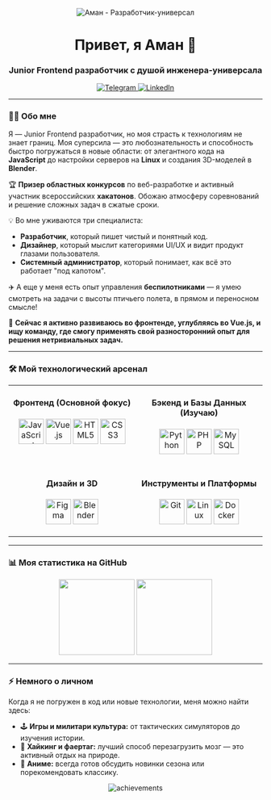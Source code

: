 <!-- 
Создай классный баннер в Canva (https://www.canva.com/) или Figma. 
Размер ~1280x400px. Загрузи его в свой репозиторий и вставь ссылку сюда.
-->
<p align="center">
  <img src="https://assets.pinterest.com/ext/embed.html?id=60869032460164179" alt="Аман - Разработчик-универсал"/>
</p>

<h1 align="center">Привет, я Аман 👋</h1>
<h3 align="center">Junior Frontend разработчик с душой инженера-универсала</h3>

<p align="center">
  <a href="https://t.me/[ТВОЙ_ТЕЛЕГРАМ_НИК]" target="_blank">
    <img src="https://img.shields.io/badge/Telegram-2CA5E0?style=for-the-badge&logo=telegram&logoColor=white" alt="Telegram"/>
  </a>
  <a href="https://[ТВОЯ_ССЫЛКА_НА_LINKEDIN]" target="_blank">
    <img src="https://img.shields.io/badge/LinkedIn-0077B5?style=for-the-badge&logo=linkedin&logoColor=white" alt="LinkedIn"/>
  </a>
</p>

---

### 👨‍💻 Обо мне

Я — Junior Frontend разработчик, но моя страсть к технологиям не знает границ. Моя суперсила — это любознательность и способность быстро погружаться в новые области: от элегантного кода на **JavaScript** до настройки серверов на **Linux** и создания 3D-моделей в **Blender**.

🏆 **Призер областных конкурсов** по веб-разработке и активный участник всероссийских **хакатонов**. Обожаю атмосферу соревнований и решение сложных задач в сжатые сроки.

💡 Во мне уживаются три специалиста:
-   **Разработчик**, который пишет чистый и понятный код.
-   **Дизайнер**, который мыслит категориями UI/UX и видит продукт глазами пользователя.
-   **Системный администратор**, который понимает, как всё это работает "под капотом".

✈️ А еще у меня есть опыт управления **беспилотниками** — я умею смотреть на задачи с высоты птичьего полета, в прямом и переносном смысле!

🚀 **Сейчас я активно развиваюсь во фронтенде, углубляясь во Vue.js, и ищу команду, где смогу применять свой разносторонний опыт для решения нетривиальных задач.**

---

### 🛠 Мой технологический арсенал

<table width="100%">
  <tr>
    <td valign="top" width="50%">
      <h4 align="center">Фронтенд (Основной фокус)</h4>
      <p align="center">
        <a href="https://developer.mozilla.org/en-US/docs/Web/JavaScript"><img src="https://profilinator.rishav.dev/skills-assets/javascript-original.svg" alt="JavaScript" height="50"/></a>
        <a href="https://vuejs.org/"><img src="https://profilinator.rishav.dev/skills-assets/vuejs-original-wordmark.svg" alt="Vue.js" height="50"/></a>
        <a href="https://developer.mozilla.org/en-US/docs/Web/HTML"><img src="https://profilinator.rishav.dev/skills-assets/html5-original-wordmark.svg" alt="HTML5" height="50"/></a>
        <a href="https://developer.mozilla.org/en-US/docs/Web/CSS"><img src="https://profilinator.rishav.dev/skills-assets/css3-original-wordmark.svg" alt="CSS3" height="50"/></a>
      </p>
    </td>
    <td valign="top" width="50%">
      <h4 align="center">Бэкенд и Базы Данных (Изучаю)</h4>
      <p align="center">
        <a href="https://www.python.org/"><img src="https://profilinator.rishav.dev/skills-assets/python-original.svg" alt="Python" height="50"/></a>
        <a href="https://www.php.net/"><img src="https://profilinator.rishav.dev/skills-assets/php-original.svg" alt="PHP" height="50"/></a>
        <a href="https://www.mysql.com/"><img src="https://profilinator.rishav.dev/skills-assets/mysql-original-wordmark.svg" alt="MySQL" height="50"/></a>
      </p>
    </td>
  </tr>
  <tr>
    <td valign="top" width="50%">
      <h4 align="center">Дизайн и 3D</h4>
      <p align="center">
        <a href="https://www.figma.com/"><img src="https://profilinator.rishav.dev/skills-assets/figma-icon.svg" alt="Figma" height="50"/></a>
        <a href="https://www.blender.org/"><img src="https://profilinator.rishav.dev/skills-assets/blender_community_badge-512x512.png" alt="Blender" height="50"/></a>
      </p>
    </td>
    <td valign="top" width="50%">
      <h4 align="center">Инструменты и Платформы</h4>
      <p align="center">
        <a href="https://git-scm.com/"><img src="https://profilinator.rishav.dev/skills-assets/git-scm-icon.svg" alt="Git" height="50"/></a>
        <a href="https://www.linux.org/"><img src="https://profilinator.rishav.dev/skills-assets/linux-original.svg" alt="Linux" height="50"/></a>
        <a href="https://www.docker.com/"><img src="https://profilinator.rishav.dev/skills-assets/docker-original-wordmark.svg" alt="Docker" height="50"/></a>
      </p>
    </td>
  </tr>
</table>

---

### 📊 Моя статистика на GitHub

<p align="center">
  <img height="150em" src="https://github-readme-stats.vercel.app/api?username=[ТВОЙ_НИКНЕЙМ]&show_icons=true&theme=tokyonight&include_all_commits=true&count_private=true"/>
  <img height="150em" src="https://github-readme-stats.vercel.app/api/top-langs/?username=[ТВОЙ_НИКНЕЙМ]&layout=compact&langs_count=8&theme=tokyonight"/>
</p>

---

### ⚡ Немного о личном

Когда я не погружен в код или новые технологии, меня можно найти здесь:

-   🕹️ **Игры и милитари культура:** от тактических симуляторов до изучения истории.
-   🌲 **Хайкинг и фаертаг:** лучший способ перезагрузить мозг — это активный отдых на природе.
-   🍥 **Аниме:** всегда готов обсудить новинки сезона или порекомендовать классику.

<p align="center">
  <img src="https://github-profile-trophy.vercel.app/?username=[ТВОЙ_НИКНЕЙМ]&theme=dracula&row=1&column=7" alt="achievements" />
</p>
